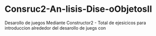 # Consruc2-An-lisis-Dise-oObjetosII
Desarollo de juegos Mediante Constructor2 - Total de ejesicicos para introduccion alrededor del desarollo de juegs con 
